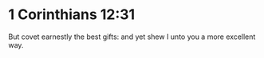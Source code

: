 # 1 Corinthians 12:31

But covet earnestly the best gifts: and yet shew I unto you a more excellent way.